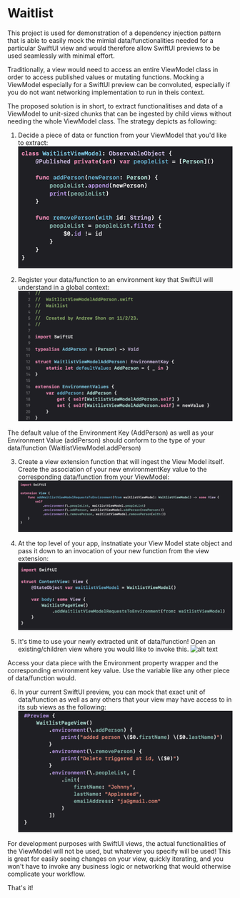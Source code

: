 # Waitlist

This project is used for demonstration of a dependency injection pattern that is able to
easily mock the mimial data/functionalities needed for a particular SwiftUI view and would
therefore allow SwiftUI previews to be used seamlessly with minimal effort.

Traditionally, a view would need to access an entire ViewModel class in order to access
published values or mutating functions. Mocking a ViewModel especially for a SwiftUI preview
can be convoluted, especially if you do not want networking implementation to run in theis context.

The proposed solution is in short, to extract functionalitises and data of a ViewModel
to unit-sized chunks that can be ingested by child views without needing the whole ViewModel
class. The strategy depicts as following:

1. Decide a piece of data or function from your ViewModel that you'd like to extract:
![alt text](Images/view_model.png)

2. Register your data/function to an environment key that SwiftUI will understand in a global context:
![alt text](Images/waitlist_view_model_add_person.png)

The default value of the Environment Key (AddPerson) as well as your Environment Value (addPerson)
should conform to the type of your data/function (WaitlistViewModel.addPerson)

3. Create a view extension function that will ingest the View Model itself. Create the association
of your new environmentKey value to the corresponding data/function from your ViewModel:
![alt text](Images/waitlist_view_model_view_extensions.png)

4. At the top level of your app, instnatiate your View Model state object and pass it down to an invocation
of your new function from the view extension:
![alt text](Images/content_view.png)

5. It's time to use your newly extracted unit of data/function! Open an existing/children view where you would
like to invoke this.
![alt text](Images/wait_list_page_view.png)

Access your data piece with the Environment property wrapper and the corresponding environment key value.
Use the variable like any other piece of data/function would.

6. In your current SwiftUI preview, you can mock that exact unit of data/function as well as any others that
your view may have access to in its sub views as the following:
![alt text](Images/waitlist_page_view_preview.png)

For development purposes with SwiftUI views, the actual functionalities of the ViewModel will not be used, but
whatever you specify will be used! This is great for easily seeing changes on your view, quickly iterating, and
you won't have to invoke any business logic or networking that would otherwise complicate your workflow.

That's it!
